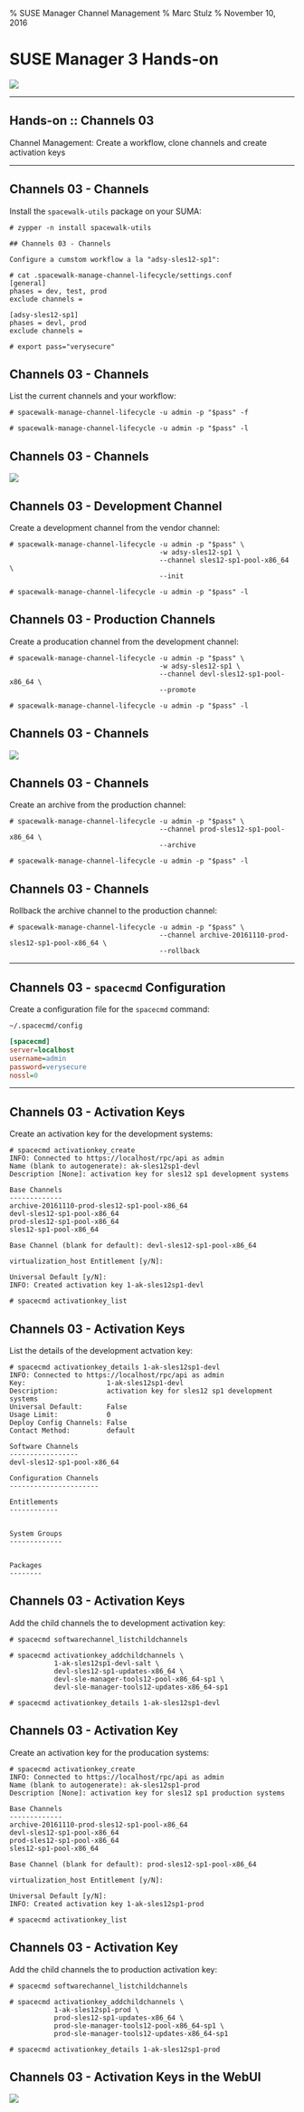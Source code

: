 % SUSE Manager Channel Management
% Marc Stulz
% November 10, 2016

# SUSE Manager 3 Hands-on

![](static/suma.png)

---

## Hands-on :: Channels 03

Channel Management: Create a workflow, clone channels and create activation keys

---

## Channels 03 - Channels

Install the `spacewalk-utils` package on your SUMA:

```text
# zypper -n install spacewalk-utils

## Channels 03 - Channels

Configure a cumstom workflow a la "adsy-sles12-sp1":

# cat .spacewalk-manage-channel-lifecycle/settings.conf 
[general]
phases = dev, test, prod
exclude channels = 

[adsy-sles12-sp1]
phases = devl, prod
exclude channels =

# export pass="verysecure"
```

## Channels 03 - Channels

List the current channels and your workflow:

```text
# spacewalk-manage-channel-lifecycle -u admin -p "$pass" -f

# spacewalk-manage-channel-lifecycle -u admin -p "$pass" -l
```

## Channels 03 - Channels

![](static/webui_1_list_channels.png)

## Channels 03 - Development Channel

Create a development channel from the vendor channel:

```text
# spacewalk-manage-channel-lifecycle -u admin -p "$pass" \
                                     -w adsy-sles12-sp1 \
                                     --channel sles12-sp1-pool-x86_64 \
                                     --init

# spacewalk-manage-channel-lifecycle -u admin -p "$pass" -l
```

## Channels 03 - Production Channels

Create a producation channel from the development channel:

```text
# spacewalk-manage-channel-lifecycle -u admin -p "$pass" \
                                     -w adsy-sles12-sp1 \
                                     --channel devl-sles12-sp1-pool-x86_64 \
                                     --promote

# spacewalk-manage-channel-lifecycle -u admin -p "$pass" -l
```

## Channels 03 - Channels

![](static/webui_2_list_channels.png)

## Channels 03 - Channels

Create an archive from the production channel:

```text
# spacewalk-manage-channel-lifecycle -u admin -p "$pass" \
                                     --channel prod-sles12-sp1-pool-x86_64 \
                                     --archive

# spacewalk-manage-channel-lifecycle -u admin -p "$pass" -l
```

## Channels 03 - Channels

Rollback the archive channel to the production channel:

```text
# spacewalk-manage-channel-lifecycle -u admin -p "$pass" \
                                     --channel archive-20161110-prod-sles12-sp1-pool-x86_64 \
                                     --rollback
```

---

## Channels 03 - `spacecmd` Configuration

Create a configuration file for the `spacecmd` command:

`~/.spacecmd/config `

```ini
[spacecmd]
server=localhost
username=admin
password=verysecure
nossl=0
```

---

## Channels 03 - Activation Keys

Create an activation key for the development systems:

```text
# spacecmd activationkey_create
INFO: Connected to https://localhost/rpc/api as admin
Name (blank to autogenerate): ak-sles12sp1-devl
Description [None]: activation key for sles12 sp1 development systems

Base Channels
-------------
archive-20161110-prod-sles12-sp1-pool-x86_64
devl-sles12-sp1-pool-x86_64
prod-sles12-sp1-pool-x86_64
sles12-sp1-pool-x86_64

Base Channel (blank for default): devl-sles12-sp1-pool-x86_64

virtualization_host Entitlement [y/N]: 

Universal Default [y/N]: 
INFO: Created activation key 1-ak-sles12sp1-devl

# spacecmd activationkey_list
```

## Channels 03 - Activation Keys

List the details of the development actvation key:

```text
# spacecmd activationkey_details 1-ak-sles12sp1-devl
INFO: Connected to https://localhost/rpc/api as admin
Key:                    1-ak-sles12sp1-devl
Description:            activation key for sles12 sp1 development systems
Universal Default:      False
Usage Limit:            0
Deploy Config Channels: False
Contact Method:         default

Software Channels
-----------------
devl-sles12-sp1-pool-x86_64

Configuration Channels
----------------------

Entitlements
------------


System Groups
-------------


Packages
--------
```

## Channels 03 - Activation Keys

Add the child channels the to development activation key:

```text
# spacecmd softwarechannel_listchildchannels

# spacecmd activationkey_addchildchannels \
           1-ak-sles12sp1-devl-salt \
           devl-sles12-sp1-updates-x86_64 \
           devl-sle-manager-tools12-pool-x86_64-sp1 \
           devl-sle-manager-tools12-updates-x86_64-sp1

# spacecmd activationkey_details 1-ak-sles12sp1-devl
```

## Channels 03 - Activation Key

Create an activation key for the producation systems:

```text
# spacecmd activationkey_create
INFO: Connected to https://localhost/rpc/api as admin
Name (blank to autogenerate): ak-sles12sp1-prod
Description [None]: activation key for sles12 sp1 production systems                                      

Base Channels
-------------
archive-20161110-prod-sles12-sp1-pool-x86_64
devl-sles12-sp1-pool-x86_64
prod-sles12-sp1-pool-x86_64
sles12-sp1-pool-x86_64

Base Channel (blank for default): prod-sles12-sp1-pool-x86_64

virtualization_host Entitlement [y/N]: 

Universal Default [y/N]: 
INFO: Created activation key 1-ak-sles12sp1-prod

# spacecmd activationkey_list
```

## Channels 03 - Activation Key

Add the child channels the to production activation key:

```text
# spacecmd softwarechannel_listchildchannels

# spacecmd activationkey_addchildchannels \
           1-ak-sles12sp1-prod \
           prod-sles12-sp1-updates-x86_64 \
           prod-sle-manager-tools12-pool-x86_64-sp1 \
           prod-sle-manager-tools12-updates-x86_64-sp1

# spacecmd activationkey_details 1-ak-sles12sp1-prod
```

##  Channels 03 - Activation Keys in the WebUI

![](static/webui_3_ak.png)

